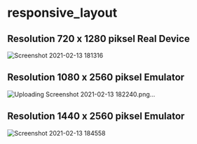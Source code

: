 # responsive_layout

## Resolution 720 x 1280 piksel Real Device
![Screenshot 2021-02-13 181316](https://user-images.githubusercontent.com/73903697/107849208-5ba3a600-6e2c-11eb-8bc5-f85e296f9cf0.png)

## Resolution 1080 x 2560 piksel Emulator
![Uploading Screenshot 2021-02-13 182240.png…]()

## Resolution 1440 x 2560 piksel Emulator
![Screenshot 2021-02-13 184558](https://user-images.githubusercontent.com/73903697/107849236-8130af80-6e2c-11eb-9684-58a9192aa585.png)
